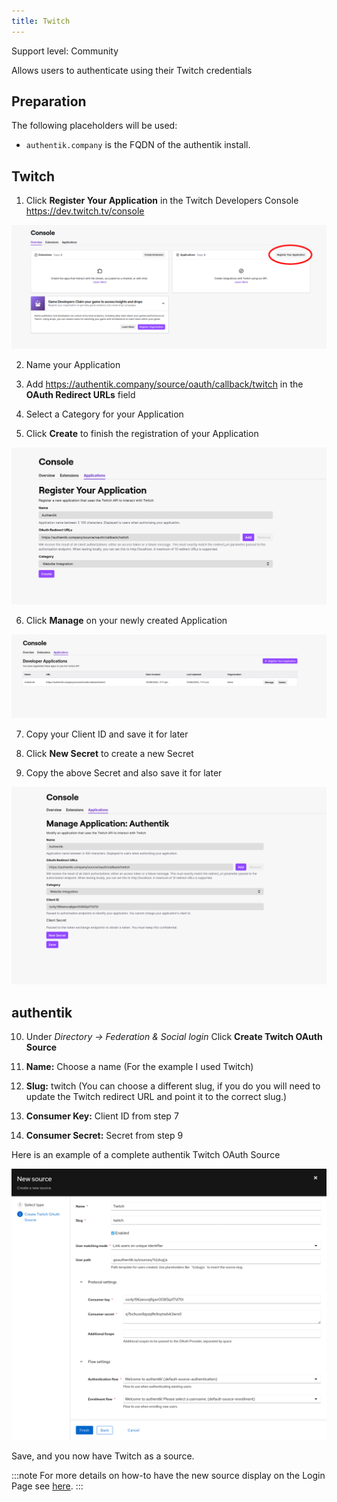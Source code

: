 ```yaml
---
title: Twitch
---
```


<span class="badge badge--secondary">Support level: Community</span>

Allows users to authenticate using their Twitch credentials

## Preparation

The following placeholders will be used:

- `authentik.company` is the FQDN of the authentik install.

## Twitch

1. Click **Register Your Application** in the Twitch Developers Console https://dev.twitch.tv/console

![Register Your Application Button](./twitch1.png)

2. Name your Application

3. Add https://authentik.company/source/oauth/callback/twitch in the **OAuth Redirect URLs** field

4. Select a Category for your Application

5. Click **Create** to finish the registration of your Application

![Create Application](./twitch2.png)

6. Click **Manage** on your newly created Application

![Manage Application](./twitch3.png)

7. Copy your Client ID and save it for later

8. Click **New Secret** to create a new Secret

9. Copy the above Secret and also save it for later

![Copy Keys](./twitch4.png)

## authentik

10. Under _Directory -> Federation & Social login_ Click **Create Twitch OAuth Source**

11. **Name:** Choose a name (For the example I used Twitch)
12. **Slug:** twitch (You can choose a different slug, if you do you will need to update the Twitch redirect URL and point it to the correct slug.)
13. **Consumer Key:** Client ID from step 7
14. **Consumer Secret:** Secret from step 9

Here is an example of a complete authentik Twitch OAuth Source

![Authentik Source Example](./twitch5.png)

Save, and you now have Twitch as a source.

:::note
For more details on how-to have the new source display on the Login Page see [here](../../index.md#add-sources-to-default-login-page).
:::
